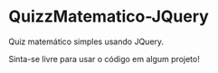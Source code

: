 # QuizzMatematico-JQuery

Quiz matemático simples usando JQuery.

Sinta-se livre para usar o código em algum projeto!
